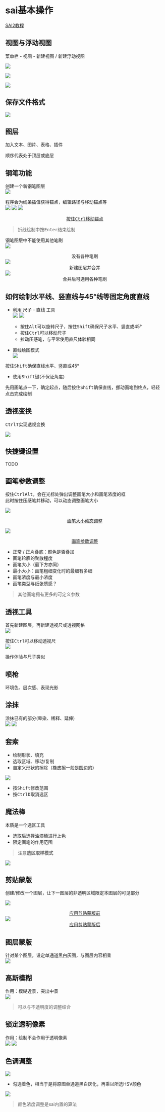 # sai基本操作  

[SAI2教程](https://www.bilibili.com/video/BV1Jh4y187TN)

## 视图与浮动视图  

菜单栏 - 视图 - 新建视图 / 新建浮动视图  

![](./imgs/视图-新建视图-新建浮动视图.png)

![](./imgs/新建视图.png)

![](./imgs/新建浮动视图.png)

## 保存文件格式  

![](./imgs/保存文件格式.png)

## 图层  

加入文本、图片、表格、插件  

顺序代表处于顶层或底层  

## 钢笔功能  

创建一个新钢笔图层  
![](./imgs/钢笔图层.png)

程序会为线条插值获得锚点，编辑路径与移动锚点等  
![](./imgs/钢笔图层-编辑路径.png)
![](./imgs/钢笔图层-编辑路径2.png)
![](./imgs/按住Ctrl移动锚点.png)<center><u>按住<kbd>Ctrl</kbd>移动锚点</u></center>

> 折线绘制中按<kbd>Enter</kbd>结束绘制  

钢笔图层中不能使用其他笔刷  
![](./imgs/钢笔图层-没有各种笔刷.png)<center>没有各种笔刷</center>
![](./imgs/钢笔图层-新建图层并合并.png)<center>新建图层并合并</center>
![](./imgs/钢笔图层-合并后拥有了各种笔刷.png)<center>合并后可选用各种笔刷</center>

## 如何绘制水平线、竖直线与45°线等固定角度直线  

- 利用 尺子 - 直线 工具  
![](./imgs/尺子-显示尺子.png)
![](./imgs/尺子.png)

    - 按住<kbd>Alt</kbd>可以旋转尺子，按住<kbd>Shift</kbd>确保尺子水平、竖直或45°  
    - 按住<kbd>Ctrl</kbd>可以移动尺子  
    - 拉动压感笔，与平常使用直尺体验相同  

- 直线绘图模式  
![](./imgs/直线绘图模式.png)

按住<kbd>Shift</kbd>确保直线水平、竖直或45°  

- 使用<kbd>Shift</kbd>键(不保证角度)  

先用画笔点一下，确定起点，随后按住<kbd>Shift</kbd>确保直线，挪动画笔到终点，轻轻点击完成绘制  

## 透视变换  

<kbd>Ctrl</kbd><kbd>T</kbd>实现透视变换  

![](./imgs/透视变换-Ctrl-T.png)

## 快捷键设置  

TODO  

## 画笔参数调整  

按住<kbd>Ctrl</kbd><kbd>Alt</kbd>，会在光标处弹出调整画笔大小和画笔浓度的框  
此时按住压感笔并移动，可以动态调整画笔大小  

![](./imgs/画笔大小动态调整.png)<center><u>画笔大小动态调整</u></center>

![](./imgs/画笔参数调整.png)<center><u>画笔参数调整</u></center>
- 正常 / 正片叠底：颜色是否叠加  
- 画笔轮廓的聚散程度  
- 画笔大小（最下方亦同）  
- 最小大小：画笔粗细变化时的最细有多细  
- 画笔浓度与最小浓度  
- 画笔类型与纸张质感？  

> 其他画笔拥有更多的可定义参数  

## 透视工具  

首先新建图层，再新建透视尺或透视网格  
![](./imgs/透视工具.png)

按住<kbd>Ctrl</kbd>可以移动透视尺  
![](./imgs/透视-一点透视尺.png)

操作体验与尺子类似  

## 喷枪  

环境色、层次感、表现光影  

## 涂抹  

涂抹已有的部分(晕染、稀释、延伸)  
![](./imgs/涂抹前.png)
![](./imgs/涂抹后.png)

## 套索  

- 绘制形状、填充  
- 选取区域、移动/复制  
- 自定义形状的擦除（橡皮擦一般是圆边的）  

![](./imgs/套索工具.png)

- 按<kbd>Shift</kbd>修改范围  
- 按<kbd>Ctrl</kbd><kbd>D</kbd>取消选区  

## 魔法棒  

本质是一个选区工具  
- 选取后选择油漆桶进行上色  
- 限定画笔的作用范围  

> 注意**选区取样模式**  

![](./imgs/魔法棒工具.png)

## 剪贴蒙版  

创建/修改一个图层，让下一图层的非透明区域限定本图层的可见部分  

![](./imgs/剪贴蒙版1.png)<center><u>应用剪贴蒙版前</u></center>
![](./imgs/剪贴蒙版2.png)<center><u>应用剪贴蒙版后</u></center>

## 图层蒙版  

针对某个图层，设定单通道黑白灰图，与图层内容相乘  
![](./imgs/图层蒙版.png)

## 高斯模糊  

作用：模糊近景，突出中景  
![](./imgs/模糊-高斯模糊.png)

> 可以与不透明度的调整结合  

## 锁定透明像素  

作用：绘制不会作用于透明像素  
![](./imgs/锁定透明像素.png)
![](./imgs/锁定透明像素-效果.png)

## 色调调整  

![](./imgs/色调调整-色相饱和度明度.png)
- 勾选着色，相当于是将原图单通道黑白灰化，再乘以所选HSV颜色  

![](./imgs/色调调整-亮度对比度颜色浓度.png)
> 颜色浓度调整是sai内置的算法  
